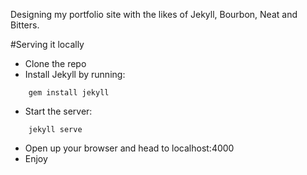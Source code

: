 Designing my portfolio site with the likes of Jekyll, Bourbon, Neat and Bitters.

#Serving it locally
* Clone the repo
* Install Jekyll by running:
```
    gem install jekyll
```
* Start the server:
```
    jekyll serve
```
* Open up your browser and head to localhost:4000
* Enjoy
